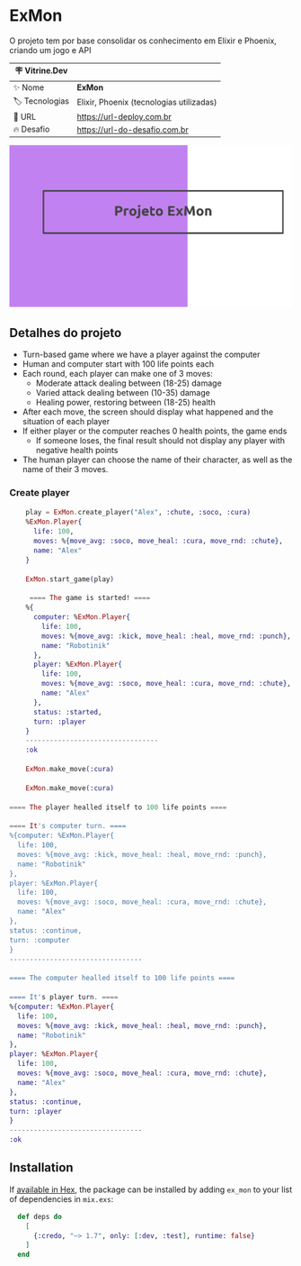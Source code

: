 # ExMon

O projeto tem por base consolidar os conhecimento em Elixir e Phoenix, criando um jogo e API

| :placard: Vitrine.Dev |                                          |
|-----------------------|------------------------------------------|
| :sparkles: Nome       | **ExMon**                                |
| :label: Tecnologias   | Elixir, Phoenix (tecnologias utilizadas) |
| :rocket: URL          | https://url-deploy.com.br                |
| :fire: Desafio        | https://url-do-desafio.com.br            |

<!-- Inserir imagem com a #vitrinedev ao final do link -->
![](https://raw.githubusercontent.com/alexnogueirasilva/ex_mon/main/Screenshot%20from%202023-03-02%2009-05-28.png#vitrinedev)

## Detalhes do projeto

* Turn-based game where we have a player against the computer
* Human and computer start with 100 life points each
* Each round, each player can make one of 3 moves:
    * Moderate attack dealing between (18-25) damage
    * Varied attack dealing between (10-35) damage
    * Healing power, restoring between (18-25) health
* After each move, the screen should display what happened and the situation of each player
* If either player or the computer reaches 0 health points, the game ends
    * If someone loses, the final result should not display any player with negative health points
* The human player can choose the name of their character, as well as the name of their 3 moves.

### Create player

  ```elixir
      play = ExMon.create_player("Alex", :chute, :soco, :cura)
      %ExMon.Player{
        life: 100,
        moves: %{move_avg: :soco, move_heal: :cura, move_rnd: :chute},
        name: "Alex"
      }
      
      ExMon.start_game(play)
      
       ==== The game is started! ====
      %{
        computer: %ExMon.Player{
          life: 100,
          moves: %{move_avg: :kick, move_heal: :heal, move_rnd: :punch},
          name: "Robotinik"
        },
        player: %ExMon.Player{
          life: 100,
          moves: %{move_avg: :soco, move_heal: :cura, move_rnd: :chute},
          name: "Alex"
        },
        status: :started,
        turn: :player
      }
      ---------------------------------
      :ok
      
      ExMon.make_move(:cura)
      
      ExMon.make_move(:cura)

 ==== The player healled itself to 100 life points ====

 ==== It's computer turn. ====
%{computer: %ExMon.Player{
    life: 100,
    moves: %{move_avg: :kick, move_heal: :heal, move_rnd: :punch},
    name: "Robotinik"
  },
  player: %ExMon.Player{
    life: 100,
    moves: %{move_avg: :soco, move_heal: :cura, move_rnd: :chute},
    name: "Alex"
  },
  status: :continue,
  turn: :computer
}
---------------------------------

 ==== The computer healled itself to 100 life points ====

 ==== It's player turn. ====
%{computer: %ExMon.Player{
    life: 100,
    moves: %{move_avg: :kick, move_heal: :heal, move_rnd: :punch},
    name: "Robotinik"
  },
  player: %ExMon.Player{
    life: 100,
    moves: %{move_avg: :soco, move_heal: :cura, move_rnd: :chute},
    name: "Alex"
  },
  status: :continue,
  turn: :player
}
---------------------------------
:ok


   ```

## Installation

If [available in Hex](https://hex.pm/docs/publish), the package can be installed
by adding `ex_mon` to your list of dependencies in `mix.exs`:

  ```elixir
    def deps do
      [
        {:credo, "~> 1.7", only: [:dev, :test], runtime: false}
      ]
    end
  ```
